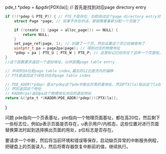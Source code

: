 pde_t *pdep = &pgdir[PDX(la)]; // 首先是找到对应page directory entry

```c
if (!(*pdep & PTE_P)) { // PTE_P是存在，也即测试这个page directory entry对应的page table entry是否存在
	struct Page *page; // 如果不存在的话，那就需要重新分配一个页面了

	if (!create || (page = alloc_page()) == NULL) {
		return NULL;
	}
	set_page_ref(page, 1); // 创建了一个页，然后设置这个页已经被使用了
	uintptr_t pa = page2pa(page); // 得到对应的物理地址
	*pdep = pa | PTE_U | PTE_W | PTE_P; // 这里标记已经存在了这样一个页面啦，并且将新申请的页面的物理地址写入*pdep
}
//这个函数要求返回一个虚拟地址，以供放置page table entry

// 中间的10位是page table index,最后的12位是页内的偏移
// PTX是返回这个线性对应的page table index

// PDE_ADDR(*pdep）是从*pdep这个pde中取出页表的基地址，然后PTX(la)指出这个la在页表中的偏移
// 然后返回这个地址
// KADDR(pa)返回pa这个物理地址对应的虚拟地址
return &((pte_t *)KADDR(PDE_ADDR(*pdep)))[PTX(la)];
```
}

问题
pde指向一个页表基址，pte指向一个物理页面基址，都在高20位，然后剩下一些标志位，例如p表示页面是否存在，u表示用户/内核态，这些位置对进行页面替换算法时起到选择换出页面的用处，p位标志是否存在。

要请求一个中断，然后将当前环境和错误等保存，启动缺页异常的中断服务例程，把硬盘上的页面读入，然后将寄存器恢复中断前的值，继续执行。